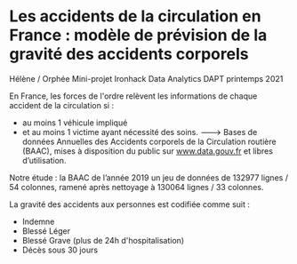 # Les accidents de la circulation en France : modèle de prévision de la gravité des accidents corporels
Hélène / Orphée
Mini-projet Ironhack Data Analytics DAPT printemps 2021

En France, les forces de l'ordre relèvent les informations de chaque accident de la circulation si :
- au moins 1 véhicule impliqué
- et au moins 1 victime ayant nécessité des soins. 
---> Bases de données Annuelles des Accidents corporels de la Circulation routière (BAAC), mises à disposition du public sur www.data.gouv.fr et libres d’utilisation. 

Notre étude : la BAAC de l’année 2019 
un jeu de données de 132977 lignes / 54 colonnes, ramené après nettoyage à 130064 lignes / 33 colonnes.

La gravité des accidents aux personnes est codifiée comme suit :
- Indemne
- Blessé Léger
- Blessé Grave (plus de 24h d'hospitalisation)
- Décès sous 30 jours
